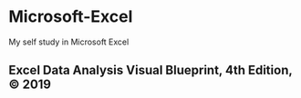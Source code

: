 # Microsoft-Excel

My self study in Microsoft Excel

## Excel Data Analysis Visual Blueprint, 4th Edition, © 2019
